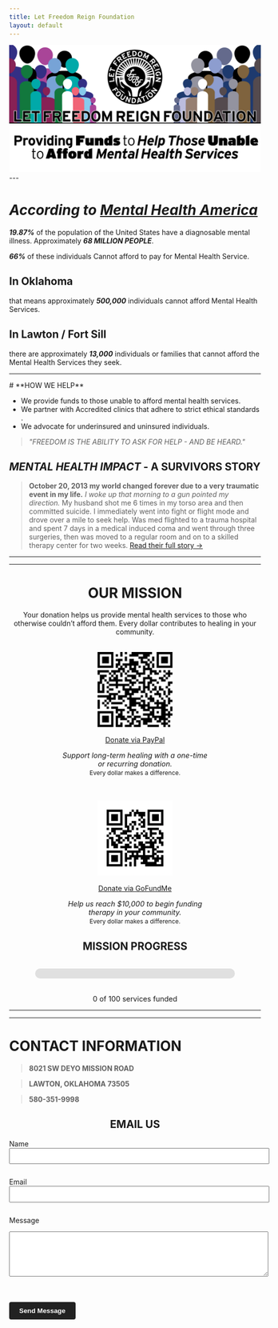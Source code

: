 ```yaml
---
title: Let Freedom Reign Foundation
layout: default
---
```

<!-- TOP -->
<div id="top"></div>

<div class="hero-container">
  <img id="hero-banner" src="/assets/graphics/hero-banner/lfrf-hero-banner-key.png" alt="Let Freedom Reign Foundation Banner" class="hero-banner" />
</div>

<div class="sub-banner-container">
  <img src="/assets/graphics/sub-banner/lfrf-sub-banner.png" alt="Providing Funds to Those Unable to Afford Mental Health Services" class="sub-banner" />
</div>
---

# ***According to [Mental Health America](https://mhanational.org/resources/quick-facts-and-statistics-about-mental-health/)***
 
 ***19.87%*** of the population of the United States have a diagnosable mental illness. Approximately ***68 MILLION PEOPLE***.

***66%*** of these individuals Cannot afford to pay for Mental Health Service.

## **In Oklahoma**
that means approximately ***500,000*** individuals cannot afford Mental Health Services.

## **In Lawton / Fort Sill**
there are approximately ***13,000*** individuals or families that cannot afford the Mental Health Services they seek.

---
<!-- About Section -->
<div id="about"></div>
# **HOW WE HELP**

- We provide funds to those unable to afford mental health services.
- We partner with Accredited clinics that adhere to strict ethical standards .
- We advocate for underinsured and uninsured individuals.  

> *"FREEDOM IS THE ABILITY TO ASK FOR HELP - AND BE HEARD."*

## *MENTAL HEALTH IMPACT* - **A SURVIVORS STORY**
> **October 20, 2013 my world changed forever due to a very traumatic event in my life.** *I woke up that morning to a gun pointed my direction.* My husband shot me 6 times in my torso area and then committed suicide. I immediately went into fight or flight mode and drove over a mile to seek help. Was med flighted to a trauma hospital and spent 7 days in a medical induced coma and went through three surgeries, then was moved to a regular room and on to a skilled therapy center for two weeks.
> [Read their full story →](/impact-story.md)

---
---
<!-- Donate Section -->
<a id="donate"></a>
<h1 style="text-align: center;">OUR MISSION</h1>

<p style="text-align: center; max-width: 600px; margin: 0 auto;">
  Your donation helps us provide mental health services to those who otherwise couldn’t afford them. Every dollar contributes to healing in your community.
</p>

<div style="display: flex; flex-wrap: wrap; justify-content: center; gap: 3rem; margin-top: 2rem;">

<!-- PayPal Block -->
  <div class="qr-block" style="text-align: center;">
  <img src="/assets/graphics/qr/paypal-qr.png" alt="Donate via PayPal QR" width="150" />
  <p><a href="https://www.paypal.com/donate/?hosted_button_id=2W28XMRRM5CDW&source=qr" target="_blank">Donate via PayPal</a></p>
  <p style="max-width: 300px; margin: 0 auto; font-size: 0.9rem;">
      <em>Support long-term healing with a one-time or recurring donation.</em><br>
      <small>Every dollar makes a difference.</small>
    </p>
</div>

  <!-- GoFundMe Block -->
<div class="qr-block" style="text-align: center;">
  <img src="/assets/graphics/qr/gofundme-qr.png" alt="Donate via GoFundMe QR" width="150" />
  <p><a href="https://www.gofundme.com/f/support-mental-health-access-in-oklahoma/cl/s?lang=en_US&utm_campaign=fp_sharesheet&utm_medium=customer&utm_source=copy_link&attribution_id=sl%3Ade062269-2c73-44b4-8c86-f023a193d786" target="_blank">Donate via GoFundMe</a></p>
  <p style="max-width: 300px; margin: 0 auto; font-size: 0.9rem;">
      <em>Help us reach $10,000 to begin funding therapy in your community.</em><br>
      <small>Every dollar makes a difference.</small>
   </p>
</div>
</div>

<!-- LFRF Donation Tracker Block -->
<h2 style="text-align: center;">MISSION PROGRESS</h2>
<!-- PROGRESS BAR CONTAINER -->
<div id="service-progress" style="max-width: 400px; margin: 2rem auto; background: #e0e0e0; border-radius: 10px; height: 20px;">
  <div id="progress-bar" style="width: 0%; background: #5c6bc0; height: 100%; border-radius: 10px; transition: width 1s ease-in-out;"></div>
</div>

<!-- TEXT DISPLAYING PROGRESS COUNT -->
<p style="text-align: center; font-size: 0.9rem;" id="service-count">
  0 of 100 services funded
</p>

<!-- FUTURE AUTOMATION READY SCRIPT -->
<script>
  document.addEventListener("DOMContentLoaded", function () {
    const servicesFunded = 0; // <-- UPDATE this value
    const goal = 100;          // <-- UPDATE this if needed

    const percentage = (servicesFunded / goal) * 100;
    document.getElementById("progress-bar").style.width = percentage + "%";
    document.getElementById("service-count").innerText = `${servicesFunded} of ${goal} services funded`;
  });
</script>

<!-- INSTRUCTIONS FOR MAINTAINERS -->
<!-- FUTURE AUTOMATION:
- This block is structured to be easily adapted for automation.
- You can replace the "servicesFunded" and "goal" variables with values pulled from:
  - A CMS field
  - A remote JSON file (via fetch)
  - A connected Google Sheet with a public API
  - A server-side variable if integrated into a dynamic site
-->
---
---
<!-- Contact Section -->
<a id="contact"></a>
# CONTACT INFORMATION

> **8021 SW DEYO MISSION ROAD**

> **LAWTON, OKLAHOMA 73505**

> **580-351-9998**

<h2 style="text-align: center;">EMAIL US</h2>

<form action="https://formspree.io/f/mvgazyzg" method="POST" style="max-width: 600px; margin: 0 auto;">
  <label for="name">Name</label><br/>
  <input type="text" id="name" name="name" required style="width: 100%; padding: 0.5em; margin-bottom: 1em;" />

  <label for="email">Email</label><br/>
  <input type="email" id="email" name="_replyto" required style="width: 100%; padding: 0.5em; margin-bottom: 1em;" />

  <label for="message">Message</label><br/>
  <textarea id="message" name="message" rows="5" required style="width: 100%; padding: 0.5em;"></textarea>

  <br/><br/>
  <button type="submit" style="padding: 0.75em 1.5em; background-color: #222; color: #fff; border: none; border-radius: 4px; font-weight: bold;">
    Send Message
  </button>
</form>

